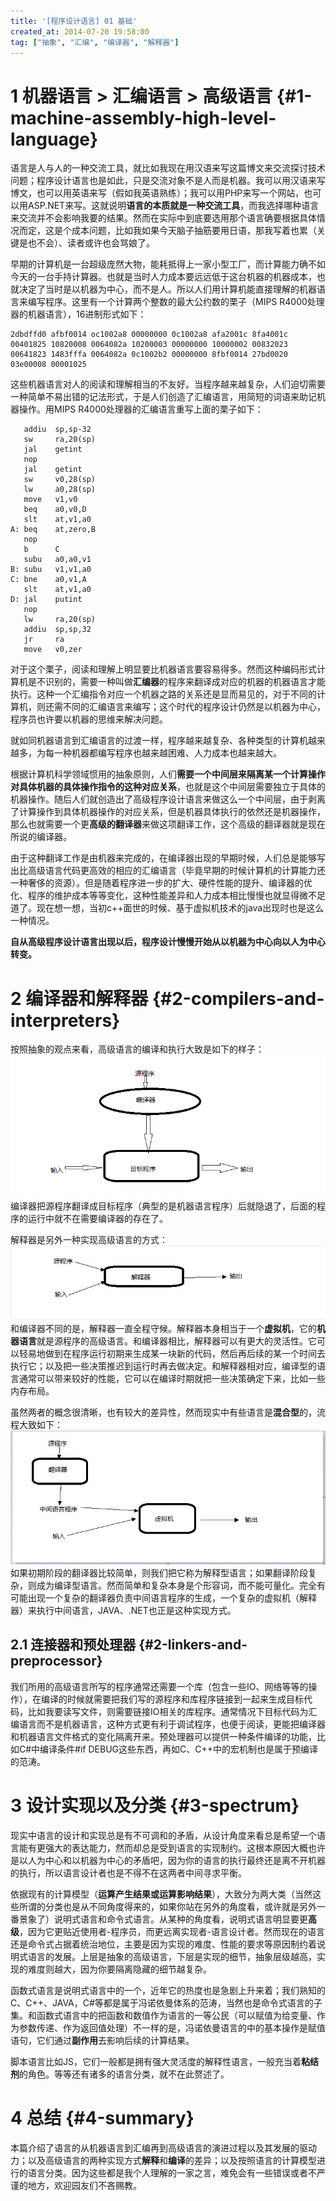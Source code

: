 ```yaml
---
title: '[程序设计语言] 01 基础'
created_at: 2014-07-20 19:58:00
tag: ["抽象", "汇编", "编译器", "解释器"]
---
```


# 1 机器语言 > 汇编语言 > 高级语言 {#1-machine-assembly-high-level-language}

语言是人与人的一种交流工具，就比如我现在用汉语来写这篇博文来交流探讨技术问题；程序设计语言也是如此，只是交流对象不是人而是机器。我可以用汉语来写博文，也可以用英语来写（假如我英语熟练）；我可以用PHP来写一个网站，也可以用ASP.NET来写。这就说明**语言的本质就是一种交流工具**，而我选择哪种语言来交流并不会影响我要的结果。然而在实际中到底要选用那个语言确要根据具体情况而定，这是个成本问题，比如我如果今天脑子抽筋要用日语，那我写着也累（关键是也不会）、读者或许也会骂娘了。

早期的计算机是一台超级庞然大物，能耗抵得上一家小型工厂，而计算能力确不如今天的一台手持计算器。也就是当时人力成本要远远低于这台机器的机器成本，也就决定了当时是以机器为中心，而不是人。所以人们用计算机能直接理解的机器语言来编写程序。这里有一个计算两个整数的最大公约数的栗子（MIPS R4000处理器的机器语言），16进制形式如下：

```
2dbdffd0 afbf0014 oc1002a8 00000000 0c1002a8 afa2001c 8fa4001c
00401825 10820008 0064082a 10200003 00000000 10000002 00832023
00641823 1483fffa 0064082a 0c1002b2 00000000 8fbf0014 27bd0020
03e00008 00001025
```

这些机器语言对人的阅读和理解相当的不友好。当程序越来越复杂，人们迫切需要一种简单不易出错的记法形式，于是人们创造了汇编语言，用简短的词语来助记机器操作。用MIPS R4000处理器的汇编语言重写上面的栗子如下：

```assembly
   addiu  sp,sp-32
   sw     ra,20(sp)
   jal    getint
   nop
   jal    getint
   sw     v0,28(sp)
   lw     a0,28(sp)
   move   v1,v0
   beq    a0,v0,D
   slt    at,v1,a0
A: beq    at,zero,B
   nop    
   b      C
   subu   a0,a0,v1
B: subu   v1,v1,a0
C: bne    a0,v1,A
   slt    at,v1,a0
D: jal    putint
   nop
   lw     ra,20(sp)
   addiu  sp,sp,32
   jr     ra
   move   v0,zer
```

对于这个栗子，阅读和理解上明显要比机器语言要容易得多。然而这种编码形式计算机是不识别的，需要一种叫做**汇编器**的程序来翻译成对应的机器的机器语言才能执行。这种一个汇编指令对应一个机器之路的关系还是显而易见的，对于不同的计算机，则还需不同的汇编语言来编写；这个时代的程序设计仍然是以机器为中心，程序员也许要以机器的思维来解决问题。

就如同机器语言到汇编语言的过渡一样，程序越来越复杂、各种类型的计算机越来越多，为每一种机器都编写程序也越来越困难、人力成本也越来越大。

根据计算机科学领域惯用的抽象原则，人们**需要一个中间层来隔离某一个计算操作对具体机器的具体操作指令的这种对应关系**，也就是这个中间层需要独立于具体的机器操作。随后人们就创造出了高级程序设计语言来做这么一个中间层，由于剥离了计算操作到具体机器操作的对应关系，但是机器具体执行的依然还是机器操作，那么也就需要一个更**高级的翻译器**来做这项翻译工作，这个高级的翻译器就是现在所说的编译器。

由于这种翻译工作是由机器来完成的，在编译器出现的早期时候，人们总是能够写出比高级语言代码更高效的相应的汇编语言（毕竟早期的时候计算机的计算能力还一种奢侈的资源）。但是随着程序进一步的扩大、硬件性能的提升、编译器的优化、程序的维护成本等等变化，这种性能差异和人力成本相比慢慢也就显得微不足道了。现在想一想，当初c++面世的时候、基于虚拟机技术的java出现时也是这么一种情况。

**自从高级程序设计语言出现以后，程序设计慢慢开始从以机器为中心向以人为中心转变。**

# 2 编译器和解释器 {#2-compilers-and-interpreters}

按照抽象的观点来看，高级语言的编译和执行大致是如下的样子：
![](2.compilers.png)
编译器把源程序翻译成目标程序（典型的是机器语言程序）后就隐退了，后面的程序的运行中就不在需要编译器的存在了。

解释器是另外一种实现高级语言的方式：
![](2.interpreters.jpg)
和编译器不同的是，解释器一直全程守候。解释器本身相当于一个**虚拟机**，它的**机器语言**就是源程序的高级语言。和编译器相比，解释器可以有更大的灵活性。它可以轻易地做到在程序运行初期来生成某一块新的代码，然后再后续的某一个时间去执行它；以及把一些决策推迟到运行时再去做决定。和解释器相对应，编译型的语言通常可以带来较好的性能，它可以在编译时期就把一些决策确定下来，比如一些内存布局。

虽然两者的概念很清晰，也有较大的差异性，然而现实中有些语言是**混合型**的，流程大致如下：
![](2.compilers-and-interpreters.jpg)
如果初期阶段的翻译器比较简单，则我们把它称为解释型语言；如果翻译阶段复杂，则成为编译型语言。然而简单和复杂本身是个形容词，而不能可量化。完全有可能出现一个复杂的翻译器负责中间语言程序的生成，一个复杂的虚拟机（解释器）来执行中间语言，JAVA、.NET也正是这种实现方式。

## 2.1 连接器和预处理器 {#2-linkers-and-preprocessor}

我们所用的高级语言所写的程序通常还需要一个库（包含一些IO、网络等等的操作），在编译的时候就需要把我们写的源程序和库程序链接到一起来生成目标代码，比如我要读写文件，则需要链接IO相关的库程序。通常情况下目标代码为汇编语言而不是机器语言，这种方式更有利于调试程序，也便于阅读，更能把编译器和机器语言文件格式的变化隔离开来。预处理器可以提供一种条件编译的功能，比如C#中编译条件#if DEBUG这些东西，再如C、C++中的宏机制也是属于预编译的范涛。

# 3 设计实现以及分类 {#3-spectrum}

现实中语言的设计和实现总是有不可调和的矛盾，从设计角度来看总是希望一个语言能有更强大的表达能力，然而却总是受到语言的实现制约。这根本原因大概也许是以人为中心和以机器为中心的矛盾吧，因为你的语言的执行最终还是离不开机器的执行，所以语言设计者也是不得不在这两者中间寻求平衡。

依据现有的计算模型（**运算产生结果或运算影响结果**），大致分为两大类（当然这些所谓的分类也是从不同角度得来的，如果你站在另外的角度看，或许就是另外一番景象了）说明式语言和命令式语言。从某种的角度看，说明式语言明显要更**高级**，因为它更贴近使用者-程序员，而更远离实现者-语言设计者。然而现在的语言还是命令式占据着统治地位，主要是因为实现的难度、性能的要求等原因制约着说明式语言的发展。上层是抽象的高级语言，下层是实现的细节，抽象层级越高，实现的难度则越大，因为你要隔离隐藏的细节越复杂。

函数式语言是说明式语言中的一个，近年它的热度也是急剧上升来着；我们熟知的C、C++、JAVA，C#等都是属于冯诺依曼体系的范涛，当然也是命令式语言的子集。和函数式语言中的把函数和数值作为语言的一等公民（可以赋值为给变量、作为参数传递、作为返回值处理）不一样的是，冯诺依曼语言的中的基本操作是赋值语句，它们通过**副作用**去影响后续的计算结果。

脚本语言比如JS，它们一般都是拥有强大灵活度的解释性语言，一般充当着**粘结剂**的角色。等等还有诸多的语言分类，就不在此赘述了。

# 4 总结 {#4-summary}

本篇介绍了语言的从机器语言到汇编再到高级语言的演进过程以及其发展的驱动力；以及高级语言的两种实现方式**解释**和**编译**的差异；以及按照语言的计算模型进行的语言分类。因为这些都是我个人理解的一家之言，难免会有一些错误或者不严谨的地方，欢迎园友们不吝赐教。